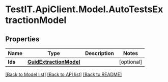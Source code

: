 # TestIT.ApiClient.Model.AutoTestsExtractionModel

## Properties

Name | Type | Description | Notes
------------ | ------------- | ------------- | -------------
**Ids** | [**GuidExtractionModel**](GuidExtractionModel.md) |  | [optional] 

[[Back to Model list]](../README.md#documentation-for-models) [[Back to API list]](../README.md#documentation-for-api-endpoints) [[Back to README]](../README.md)

